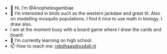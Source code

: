 - 👋 Hi, I’m @Anophelesgambiae
- 👀 I’m interested in birds such as the western jackdaw and great tit. Also on modelling mosquito populations. I find it nice to use math in biology. I draw also. 
- I am at the moment busy with a board game where I draw the cards and board.   
- 🌱 I’m currently learning on high school.
- 📫 How to reach me: robdhaas@xs4all.nl

<!---
Anophelesgambiae/Anophelesgambiae is a ✨ special ✨ repository because its `README.md` (this file) appears on your GitHub profile.
You can click the Preview link to take a look at your changes.
--->

